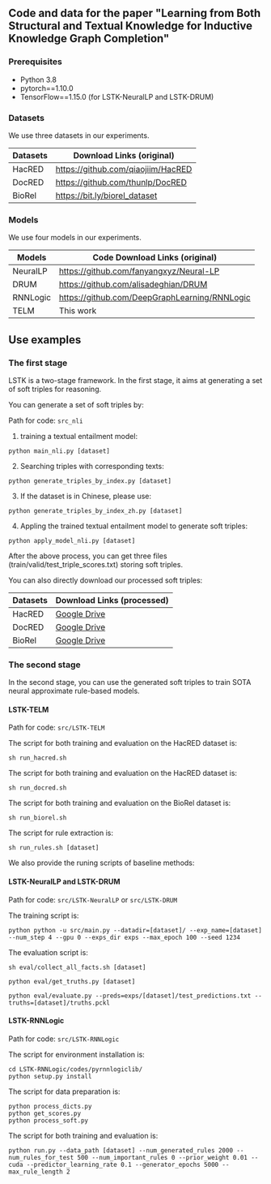 ## Code and data for the paper "Learning from Both Structural and Textual Knowledge for Inductive Knowledge Graph Completion"

### Prerequisites

 * Python 3.8
 * pytorch==1.10.0
 * TensorFlow==1.15.0 (for LSTK-NeuralLP and LSTK-DRUM)


### Datasets
We use three datasets in our experiments.

| Datasets           | Download Links (original)         |
|--------------------|-----------------------------------|
| HacRED          | https://github.com/qiaojiim/HacRED   |
| DocRED          | https://github.com/thunlp/DocRED     |
| BioRel          | https://bit.ly/biorel_dataset        |

### Models
We use four models in our experiments.

| Models             | Code Download Links (original)                  |
|--------------------|-------------------------------------------------|
| NeuralLP           | https://github.com/fanyangxyz/Neural-LP         |
| DRUM               | https://github.com/alisadeghian/DRUM            |
| RNNLogic           | https://github.com/DeepGraphLearning/RNNLogic   |
| TELM               | This work                                       |

## Use examples

### The first stage
LSTK is a two-stage framework. In the first stage, it aims at generating a set of soft triples for reasoning.

You can generate a set of soft triples by:

Path for code: ``src_nli``

1. training a textual entailment model:
```
python main_nli.py [dataset]
```

2. Searching triples with corresponding texts:
```
python generate_triples_by_index.py [dataset]
```
3. If the dataset is in Chinese, please use:
```
python generate_triples_by_index_zh.py [dataset]
```
4. Appling the trained textual entailment model to generate soft triples:
```
python apply_model_nli.py [dataset]
```

After the above process, you can get three files (train/valid/test_triple_scores.txt) storing soft triples.

You can also directly download our processed soft triples:

| Datasets           | Download Links (processed)         |
|--------------------|------------------------------------|
| HacRED             | [Google Drive](https://drive.google.com/file/d/1qpxhtaHXYqvE5mtpTG2cUEImMUI_YSrW/view?usp=sharing)    |
| DocRED             | [Google Drive](https://drive.google.com/file/d/1rR_Ryr5qydT34XtF1plRRa6c4j5VjCD5/view?usp=sharing)    |
| BioRel             | [Google Drive](https://drive.google.com/file/d/1zpL9Q4gZ96OqQTduoHoS2Q-fCgxi6Xln/view?usp=sharing)    |

### The second stage
In the second stage, you can use the generated soft triples to train SOTA neural approximate rule-based models.

#### LSTK-TELM

Path for code: ``src/LSTK-TELM``

The script for both training and evaluation on the HacRED dataset is:
```
sh run_hacred.sh
```

The script for both training and evaluation on the HacRED dataset is:
```
sh run_docred.sh
```

The script for both training and evaluation on the BioRel dataset is:
```
sh run_biorel.sh
```

The script for rule extraction is:
```
sh run_rules.sh [dataset]
```

We also provide the runing scripts of baseline methods:


#### LSTK-NeuralLP and LSTK-DRUM

Path for code: ``src/LSTK-NeuralLP`` or ``src/LSTK-DRUM``

The training script is:
```
python python -u src/main.py --datadir=[dataset]/ --exp_name=[dataset] --num_step 4 --gpu 0 --exps_dir exps --max_epoch 100 --seed 1234
```

The evaluation script is:
```
sh eval/collect_all_facts.sh [dataset]

python eval/get_truths.py [dataset]

python eval/evaluate.py --preds=exps/[dataset]/test_predictions.txt --truths=[dataset]/truths.pckl
```

#### LSTK-RNNLogic

Path for code: ``src/LSTK-RNNLogic``

The script for environment installation is:
```
cd LSTK-RNNLogic/codes/pyrnnlogiclib/
python setup.py install
```

The script for data preparation is:
```
python process_dicts.py
python get_scores.py
python process_soft.py
```

The script for both training and evaluation is:
```
python run.py --data_path [dataset] --num_generated_rules 2000 --num_rules_for_test 500 --num_important_rules 0 --prior_weight 0.01 --cuda --predictor_learning_rate 0.1 --generator_epochs 5000 --max_rule_length 2
```

